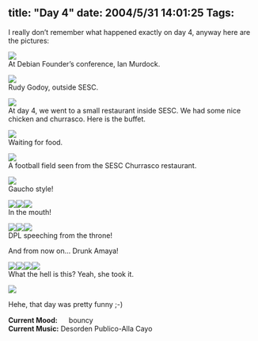 title: "Day 4"
date: 2004/5/31 14:01:25
Tags: 
---
<p>I really don&#8217;t remember what happened exactly on day 4, anyway here are the pictures:</p>

<p><img src="http://www.damog.net/debian/debconf4/day04/thumb-dsc00126.jpg"/><br/>
At Debian Founder&#8217;s conference, Ian Murdock.</p>

<p><img src="http://www.damog.net/debian/debconf4/day04/thumb-dsc00128.jpg"/><br/>
Rudy Godoy, outside SESC.</p>

<p><img src="http://www.damog.net/debian/debconf4/day04/thumb-dsc00129.jpg"/><br/>
At day 4, we went to a small restaurant inside SESC. We had some nice chicken and churrasco. Here is the buffet.</p>

<p><img src="http://www.damog.net/debian/debconf4/day04/thumb-dsc00130.jpg"/><br/>
Waiting for food.</p>

<p><img src="http://www.damog.net/debian/debconf4/day04/thumb-dsc00133.jpg"/><br/>
A football field seen from the SESC Churrasco restaurant.</p>

<p><img src="http://www.damog.net/debian/debconf4/day04/thumb-dsc00134.jpg"/><br/>
Gaucho style!</p>

<p><img src="http://www.damog.net/debian/debconf4/day04/thumb-dsc00135.jpg"/><img src="http://www.damog.net/debian/debconf4/day04/thumb-dsc00137.jpg"/><img src="http://www.damog.net/debian/debconf4/day04/thumb-dsc00141.jpg"/><br/>
In the mouth!</p>

<p><img src="http://www.damog.net/debian/debconf4/day04/thumb-dsc00142.jpg"/><img src="http://www.damog.net/debian/debconf4/day04/thumb-dsc00143.jpg"/><img src="http://www.damog.net/debian/debconf4/day04/thumb-dsc00147.jpg"/><br/>
DPL speeching from the throne!</p>

<p>And from now on&#8230; Drunk Amaya!</p>

<p><img src="http://www.damog.net/debian/debconf4/day04/thumb-dsc00149.jpg"/><img src="http://www.damog.net/debian/debconf4/day04/thumb-dsc00150.jpg"/><img src="http://www.damog.net/debian/debconf4/day04/thumb-dsc00151.jpg"/><img src="http://www.damog.net/debian/debconf4/day04/thumb-dsc00152.jpg"/><br/>
What the hell is this? Yeah, she took it.</p>

<p><img src="http://www.damog.net/debian/debconf4/day04/thumb-dsc00153.jpg"/></p>

<p>Hehe, that day was pretty funny ;-)</p>

<p><strong>Current Mood:</strong> <img width="15" height="15" src="http://stat.livejournal.com/img/mood/growf/smileys/bouncy.gif"/> bouncy<br/><strong>Current Music:</strong> Desorden Publico-Alla Cayo</p>
